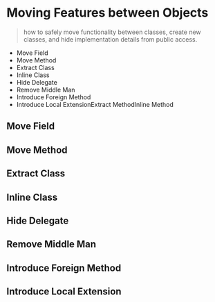 # Moving Features between Objects

> how to safely move functionality between classes, create new classes, and hide implementation details from public access.

* Move Field
* Move Method
* Extract Class
* Inline Class
* Hide Delegate
* Remove Middle Man
* Introduce Foreign Method
* Introduce Local ExtensionExtract MethodInline Method

## Move Field 


## Move Method

## Extract Class

## Inline Class

## Hide Delegate

## Remove Middle Man

## Introduce Foreign Method

## Introduce Local Extension
